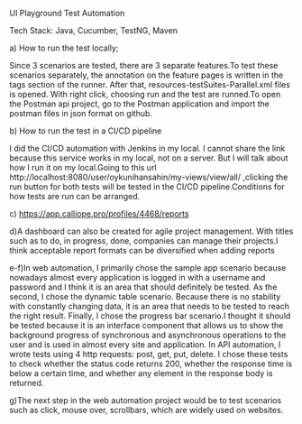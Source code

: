 UI Playground Test Automation

Tech Stack: Java, Cucumber, TestNG, Maven

a) How to run the test locally;

Since 3 scenarios are tested, there are 3 separate features.To test these scenarios separately, the annotation on the feature pages is written in the tags section of the runner. After that, resources-testSuites-Parallel.xml files is opened. With right click, choosing run and the test are runned.To open the Postman api project, go to the Postman application and import the postman files in json format on github.

b) How to run the test in a CI/CD pipeline

I did the CI/CD automation with Jenkins in my local. I cannot share the link because this service works in my local, not on a server. But I will talk about how I run it on my local.Going to this url http://localhost:8080/user/oykunihansahin/my-views/view/all/ ,clicking the run button for both tests will be tested in the CI/CD pipeline.Conditions for how tests are run can be arranged.

c) https://app.calliope.pro/profiles/4468/reports

d)A dashboard can also be created for agile project management. With titles such as to do, in progress, done, companies can manage their projects.I think acceptable report formats can be diversified when adding reports

e-f)In web automation, I primarily chose the sample app scenario because nowadays almost every application is logged in with a username and password and I think it is an area that should definitely be tested. As the second, I chose the dynamic table scenario. Because there is no stability with constantly changing data, it is an area that needs to be tested to reach the right result. Finally, I chose the progress bar scenario.I thought it should be tested because it is an interface component that allows us to show the background progress of synchronous and asynchronous operations to the user and is used in almost every site and application.
In API automation, I wrote tests using 4 http requests: post, get, put, delete. I chose these tests to check whether the status code returns 200, whether the response time is below a certain time, and whether any element in the response body is returned.

g)The next step in the web automation project would be to test scenarios such as click, mouse over, scrollbars, which are widely used on websites.
